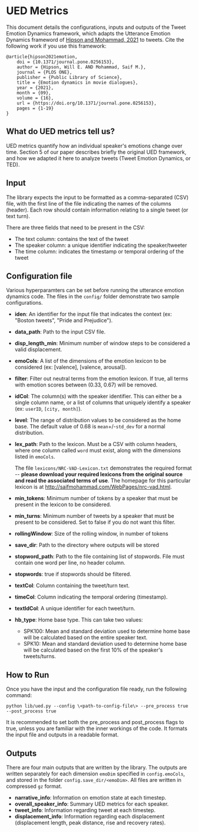 # UED Metrics
This document details the configurations, inputs and outputs of the Tweet Emotion Dynamics framework, which adapts the Utterance Emotion Dynamics frameword of [Hipson and Mohammad, 2021](https://journals.plos.org/plosone/article?id=10.1371/journal.pone.0256153) to tweets. Cite the following work if you use this framework:

    @article{hipson2021emotion,
        doi = {10.1371/journal.pone.0256153},
        author = {Hipson, Will E. AND Mohammad, Saif M.},
        journal = {PLOS ONE},
        publisher = {Public Library of Science},
        title = {Emotion dynamics in movie dialogues},
        year = {2021},
        month = {09},
        volume = {16},
        url = {https://doi.org/10.1371/journal.pone.0256153},
        pages = {1-19}
    }

## What do UED metrics tell us?
UED metrics quantify how an individual speaker's emotions change over time. Section 5 of our paper describes briefly the original UED framework, and how we adapted it here to analyze tweets (Tweet Emotion Dynamics, or TED).

## Input
The library expects the input to be formatted as a comma-separated (CSV) file, with the first line of the file indicating the names of the columns (header). Each row should contain information relating to a single tweet (or text turn).

There are three fields that need to be present in the CSV:
- The text column: contains the text of the tweet
- The speaker column: a unique identifier indicating the speaker/tweeter
- The time column: indicates the timestamp or temporal ordering of the tweet

## Configuration file
Various hyperparamters can be set before running the utterance emotion dynamics code. The files in the `config/` folder demonstrate two sample configurations.

- **iden**: An identifier for the input file that indicates the context (ex: "Boston tweets", "Pride and Prejudice").
- **data_path**: Path to the input CSV file.
- **disp_length_min**: Minimum number of window steps to be considered a valid displacement.
- **emoCols**: A list of the dimensions of the emotion lexicon to be considered (ex: [valence], [valence, arousal]).
- **filter**: Filter out neutral terms from the emotion lexicon. If true, all terms with emotion scores between (0.33, 0.67) will be removed.
- **idCol**: The column(s) with the speaker identifier. This can either be a single column name, or a list of columns that uniquely identify a speaker (ex: `userID`, `[city, month]`).
- **level**: The range of distribution values to be considered as the home base. The default value of 0.68 is `mean`+/-`std_dev` for a normal distribution.
- **lex_path**: Path to the lexicon. Must be a CSV with column headers, where one column called `word` must exist, along with the dimensions listed in `emoCols`. 

    The file `lexicons/NRC-VAD-Lexicon.txt` demonstrates the required format -- **please download your required lexicons from the original source and read the associated terms of use**. The homepage for this particular lexicon is at http://saifmohammad.com/WebPages/nrc-vad.html.
- **min_tokens**: Minimum number of tokens by a speaker that must be present in the lexicon to be considered.
- **min_turns**: Minimum number of tweets by a speaker that must be present to be considered. Set to false if you do not want this filter.
- **rollingWindow**: Size of the rolling window, in number of tokens
- **save_dir**: Path to the directory where outputs will be stored
- **stopword_path**: Path to the file containing list of stopwords. File must contain one word per line, no header column.
- **stopwords**: true if stopwords should be filtered.
- **textCol**: Column containing the tweet/turn text.
- **timeCol**: Column indicating the temporal ordering (timestamp).
- **textIdCol**: A unique identifier for each tweet/turn.
- **hb_type**: Home base type. This can take two values:
    - SPK100: Mean and standard deviation used to determine home base will be calculated based on the entire speaker text. 
    - SPK10: Mean and standard deviation used to determine home base will be calculated based on the first 10\% of the speaker's tweets/turns. 

## How to Run
Once you have the input and the configuration file ready, run the following command:

    python lib/ued.py --config \<path-to-config-file\> --pre_process true --post_process true

It is recommended to set both the pre_process and post_process flags to true, unless you are familiar with the inner workings of the code. It formats the input file and outputs in a readable format.
## Outputs

There are four main outputs that are written by the library. The outputs are written separately for each dimension `emoDim` specified in `config.emoCols`, and stored in the folder `config.save_dir/<emoDim>`. All files are written in compressed `gz` format.

- **narrative_info**: Information on emotion state at each timestep.
- **overall_speaker_info**: Summary UED metrics for each speaker.
- **tweet_info**: Information regarding tweet at each timestep.
- **displacement_info**: Information regarding each displacement (displacement length, peak distance, rise and recovery rates).
